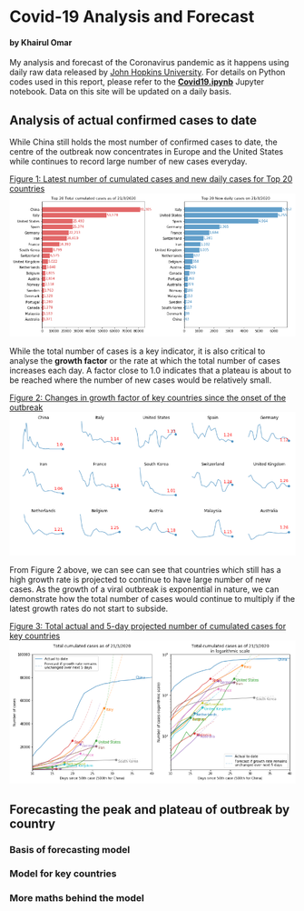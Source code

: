 # Covid-19 Analysis and Forecast
#### by Khairul Omar
My analysis and forecast of the Coronavirus pandemic as it happens using daily raw data released by <a href="https://coronavirus.jhu.edu/map.html">John Hopkins University</a>. For details on Python codes used in this report, please refer to the <b><a href="https://nbviewer.jupyter.org/github/khairulomar/Covid-19/blob/master/Covid19.ipynb?flush_cache=true">Covid19.ipynb</a></b> Jupyter notebook. Data on this site will be updated on a daily basis.
<P>
  
## Analysis of actual confirmed cases to date
While China still holds the most number of confirmed cases to date, the centre of the outbreak now concentrates in Europe and the United States while continues to record large number of new cases everyday.   
<p>
  <u>Figure 1: Latest number of cumulated cases and new daily cases for Top 20 countries</u>
<img src="https://github.com/khairulomar/Covid-19/blob/master/img/total_cases_bar.png?raw=true">
<p>
While the total number of cases is a key indicator, it is also critical to analyse the <b>growth factor</b> or the rate at which the total number of cases increases each day. A factor close to 1.0 indicates that a plateau is about to be reached where the number of new cases would be relatively small.
<p>
  <u>Figure 2: Changes in growth factor of key countries since the onset of the outbreak</u>
<img src="https://github.com/khairulomar/Covid-19/blob/master/img/growth.png?raw=true">
<p>
From Figure 2 above, we can see can see that countries which still has a high growth rate is projected to continue to have large number of new cases. As the growth of a viral outbreak is exponential in nature, we can demonstrate how the total number of cases would continue to multiply if the latest growth rates do not start to subside.
<p>
  <u>Figure 3: Total actual and 5-day projected number of cumulated cases for key countries</u>
<img src="https://github.com/khairulomar/Covid-19/blob/master/img/total_cases.png?raw=true">
  
## Forecasting the peak and plateau of outbreak by country
### Basis of forecasting model
### Model for key countries
### More maths behind the model
